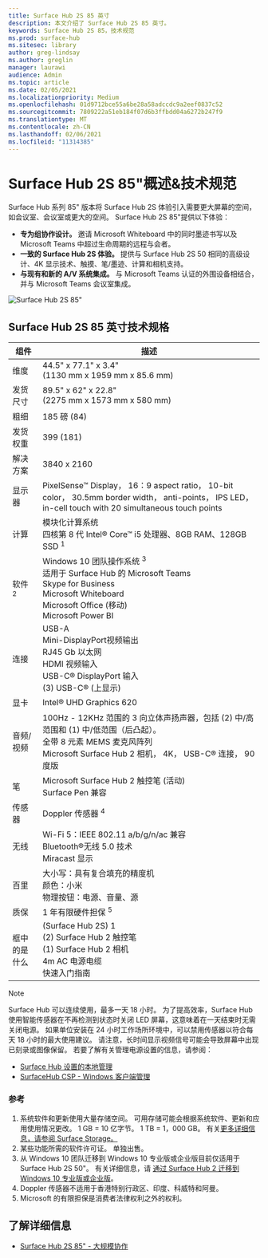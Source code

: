 ```yaml
---
title: Surface Hub 2S 85 英寸
description: 本文介绍了 Surface Hub 2S 85 英寸。
keywords: Surface Hub 2S 85，技术规范
ms.prod: surface-hub
ms.sitesec: library
author: greg-lindsay
ms.author: greglin
manager: laurawi
audience: Admin
ms.topic: article
ms.date: 02/05/2021
ms.localizationpriority: Medium
ms.openlocfilehash: 01d9712bce55a6be28a58adccdc9a2eef0837c52
ms.sourcegitcommit: 7809222a51eb184f07d6b3ffbdd04a6272b247f9
ms.translationtype: MT
ms.contentlocale: zh-CN
ms.lasthandoff: 02/06/2021
ms.locfileid: "11314385"
---
```

# Surface Hub 2S 85"概述&技术规范

Surface Hub 系列 85" 版本将 Surface Hub 2S 体验引入需要更大屏幕的空间，如会议室、会议室或更大的空间。 Surface Hub 2S 85"提供以下体验：

- **专为组协作设计。** 邀请 Microsoft Whiteboard 中的同时墨迹书写以及 Microsoft Teams 中超过生命周期的远程与会者。
- **一致的 Surface Hub 2S 体验。** 提供与 Surface Hub 2S 50 相同的高级设计、4K 显示技术、触摸、笔/墨迹、计算和相机支持。
- **与现有和新的 A/V 系统集成。** 与 Microsoft Teams 认证的外围设备相结合，并与 Microsoft Teams 会议室集成。

![Surface Hub 2S 85"](images/hub-2s-85.png)

## Surface Hub 2S 85 英寸技术规格

| 组件    | 描述                                                                                                                                                                                                                                         |
| ----------------- | --------------------------------------------------------------------------------------------------------------------------------------------------------------------------------------------------------------------------------------------------------- |
| 维度        | 44.5" x 77.1" x 3.4"<br> (1130 mm x 1959 mm x 85.6 mm)                                                                                                                                                                                                         |
| 发货尺寸        | 89.5" x 62" x 22.8"<br> (2275 mm x 1573 mm x 580 mm)                                                                                                                                                                                                         |
| 粗细            | 185 磅 (84)                                                                                                                                                                                                                                             |
| 发货权重            | 399 (181)                                                                                                                                                                                                                                             |
| 解决方案        | 3840 x 2160                                                                                                                                                                                                                                               |
| 显示器           | PixelSense™ Display， 16：9 aspect ratio， 10-bit color， 30.5mm border width， anti-points， IPS LED， in-cell touch with 20 simultaneous touch points                                                                                                           |
| 计算           | 模块化计算系统<br>四核第 8 代 Intel® Core™ i5 处理器、8GB RAM、128GB SSD <sup> 1</sup>                                                                                                                                                      |
| 软件 <sup> 2</sup>         | Windows 10 团队操作系统 <sup> 3</sup><br>适用于 Surface Hub 的 Microsoft Teams<br>Skype for Business<br>Microsoft Whiteboard<br>Microsoft Office (移动) <br>Microsoft Power BI                                                                                                   |
| 连接       | USB-A<br>Mini-DisplayPort视频输出<br>RJ45 Gb 以太网<br>HDMI 视频输入<br>USB-C® DisplayPort 输入<br> (3) USB-C® (上显示)                                                                                                            |
| 显卡          | Intel® UHD Graphics 620                                                                                                                                                                                                                                   |
| 音频/视频       | 100Hz - 12KHz 范围的 3 向立体声扬声器，包括 (2) 中/高范围和 (1) 中/低范围（后凸起）。 <br>全带 8 元素 MEMS 麦克风阵列<br>Microsoft Surface Hub 2 相机， 4K， USB-C® 连接， 90 度版 |
| 笔               | Microsoft Surface Hub 2 触控笔 (活动) <br>Surface Pen 兼容                                                                                                                                                                                       |
| 传感器           | Doppler 传感器 <sup> 4</sup>                                                                                                                                                                                                                                 |
| 无线          | Wi-Fi 5：IEEE 802.11 a/b/g/n/ac 兼容<br>Bluetooth®无线 5.0 技术<br>Miracast 显示                                                                                                                                                      |
| 百里          | 大小写：具有复合填充的精度机<br>颜色：小米<br>物理按钮：电源、音量、源                                                                                                                            |
| 质保         | 1 年有限硬件担保 <sup> 5</sup>                                                                                                                                                                                                                          |
| 框中的是什么 |  (Surface Hub 2S) 1<br> (2) Surface Hub 2 触控笔<br> (1) Surface Hub 2 相机<br>4m AC 电源电缆<br>快速入门指南                                                                                                                                         |

> [!NOTE]
> Surface Hub 可以连续使用，最多一天 18 小时。 为了提高效率，Surface Hub 使用智能传感器在不再检测到状态时关闭 LED 屏幕，这意味着在一天结束时无需关闭电源。 如果单位安装在 24 小时工作场所环境中，可以禁用传感器以符合每天 18 小时的最大使用建议。 请注意，长时间显示视频信号可能会导致屏幕中出现已刻录或图像保留。 若要了解有关管理电源设置的信息，请参阅：
>
> - [Surface Hub 设置的本地管理](local-management-surface-hub-settings.md)
> - [SurfaceHub CSP - Windows 客户端管理](https://docs.microsoft.com/windows/client-management/mdm/surfacehub-csp)
### 参考

1. 系统软件和更新使用大量存储空间。 可用存储可能会根据系统软件、更新和应用使用情况更改。 1 GB = 10 亿字节。 1 TB = 1，000 GB。 有关[更多详细信息，请参阅 Surface Storage。](https://www.surface.com/storage)
2. 某些功能所需的软件许可证。 单独出售。
3. 从 Windows 10 团队迁移到 Windows 10 专业版或企业版目前仅适用于 Surface Hub 2S 50"。 有关详细信息，请 [通过 Surface Hub 2 迁移到 Windows 10 专业版或企业版](https://docs.microsoft.com/surface-hub/surface-hub-2s-migrate-os)。
4. Doppler 传感器不适用于香港特别行政区、印度、科威特和阿曼。
5. Microsoft 的有限担保是消费者法律权利之外的权利。 

## 了解详细信息

- [Surface Hub 2S 85" - 大规模协作](https://techcommunity.microsoft.com/t5/surface-it-pro-blog/surface-hub-2s-85-quot-collaboration-at-a-massive-scale/ba-p/1669717)

